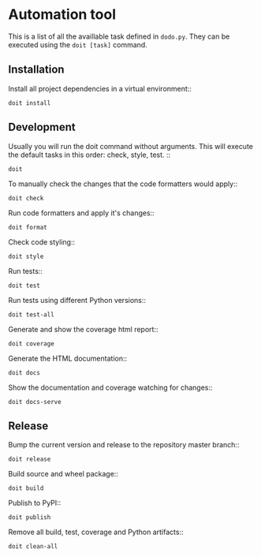 Automation tool
===============

This is a list of all the availlable task defined in `dodo.py`. They can be executed using the `doit [task]` command.

Installation
------------

Install all project dependencies in a virtual environment::

    doit install

Development
-----------

Usually you will run the doit command without arguments. This will execute the default tasks in this order: check, style, test. ::

    doit

To manually check the changes that the code formatters would apply::

    doit check

Run code formatters and apply it's changes::

    doit format

Check code styling::

    doit style

Run tests::

    doit test

Run tests using different Python versions::

    doit test-all

Generate and show the coverage html report::

    doit coverage

Generate the HTML documentation::

    doit docs

Show the documentation and coverage watching for changes::

    doit docs-serve

Release
-------

Bump the current version and release to the repository master branch::

    doit release

Build source and wheel package::

    doit build

Publish to PyPI::

    doit publish

Remove all build, test, coverage and Python artifacts::

    doit clean-all

